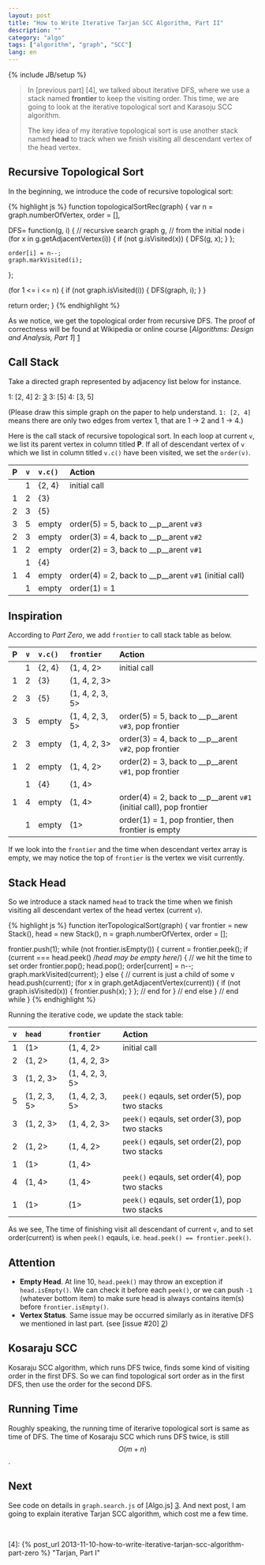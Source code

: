 ```yaml
---
layout: post
title: "How to Write Iterative Tarjan SCC Algorithm, Part II"
description: ""
category: "algo"
tags: ["algorithm", "graph", "SCC"]
lang: en
---
```

{% include JB/setup %}

> In [previous part] [4], we talked about iterative DFS, where we use a stack named  __frontier__ to keep the visiting order. This time, we are going to look at the iterative topological sort and Karasoju SCC algorithm.
>
>
> The key idea of my iterative topological sort is use another stack named __head__ to track when we finish visiting all descendant vertex of the head vertex.

<!--more-->

<a name="pi">
</a>

## Recursive Topological Sort
In the beginning, we introduce the code of recursive topological sort:

{% highlight js %}
function topologicalSortRec(graph) {
  var n = graph.numberOfVertex,
  order = [],

  DFS= function(g, i) {
    // recursive search graph g,
    // from the initial node i
    (for x in g.getAdjacentVertex(i)) {
      if (not g.isVisited(x)) {
        DFS(g, x);
      }
    };

    order[i] = n--;
    graph.markVisited(i);
  };

  (for 1 <= i <= n) {
    if (not graph.isVisited(i)) {
      DFS(graph, i);
    }
  }

  return order;
}
{% endhighlight %}

As we notice, we get the topological order from recursive DFS. The proof of correctness will be found at Wikipedia or online course [_Algorithms: Design and Analysis, Part 1_] [1]

## Call Stack

Take a directed graph represented by adjacency list below for instance.

  1: [2, 4]
  2: [3]
  3: [5]
  4: [3, 5]

(Please draw this simple graph on the paper to help understand. `1: [2, 4]` means there are only two edges from vertex 1, that are 1 → 2 and 1 → 4.)

Here is the call stack of recursive topological sort. In each loop at current `v`, we list its parent vertex in column titled __P__. If all of descendant vertex of `v` which we list in column titled `v.c()` have been visited, we set the `order(v)`.

P | `v` | `v.c()` | Action
:---:|:---:|:---|:---
<span></span>| 1 | {2, 4} | initial call
 1 | 2 | {3} |<span></span>
 2 | 3 | {5} |<span></span>
 3 | 5 | empty | order(5) = 5, back to __p__arent `v#3`
 2 | 3 | empty | order(3) = 4, back to __p__arent `v#2`
 1 | 2 | empty | order(2) = 3, back to __p__arent `v#1`
 <span></span>| 1 | {4} |<span></span>
 1 | 4 | empty  | order(4) = 2, back to __p__arent `v#1` (initial call)
 <span></span>| 1 | empty  | order(1) = 1

## Inspiration

According to _Part Zero_, we add `frontier` to call stack table as below.

P | `v` | `v.c()` | `frontier` | Action
:---:|:---:|:---|:---|:---
<span></span>| 1 | {2, 4} | (1, 4, 2> | initial call
 1 | 2 | {3} | (1, 4, 2, 3> |<span></span>
 2 | 3 | {5} | (1, 4, 2, 3, 5> |<span></span>
 3 | 5 | empty | (1, 4, 2, 3, 5> | order(5) = 5, back to __p__arent `v#3`, pop frontier
 2 | 3 | empty | (1, 4, 2, 3> | order(3) = 4, back to __p__arent `v#2`, pop frontier
 1 | 2 | empty | (1, 4, 2>  | order(2) = 3, back to __p__arent `v#1`, pop frontier
<span></span>| 1 | {4} | (1, 4> |<span></span>
 1 | 4 | empty  |  (1, 4> | order(4) = 2, back to __p__arent `v#1` (initial call), pop frontier
<span></span>| 1 | empty  | (1> | order(1) = 1, pop frontier, then frontier is empty

If we look into the `frontier` and the time when descendant vertex array is empty, we may notice the top of `frontier` is the vertex we visit currently.

## Stack Head

So we introduce a stack named `head` to track the time when we finish visiting all descendant vertex of the head vertex (current `v`).

{% highlight js %}
function iterTopologicalSort(graph) {
  var frontier = new Stack(),
      head = new Stack(),
      n = graph.numberOfVertex,
      order = [];

  frontier.push(1);
    while (not frontier.isEmpty()) {
      current = frontier.peek();
      if (current === head.peek() /*head may be empty here*/) {
          // we hit the time to set order
          frontier.pop();
          head.pop();
          order[current] = n--;
          graph.markVisited(current);
      } else {
          // current is just a child of some v
          head.push(current);
          (for x in graph.getAdjacentVertex(current)) {
            if (not graph.isVisited(x)) {
              frontier.push(x);
            }
          };  // end for
      } // end else
    } // end while
}
{% endhighlight %}

Running the iterative code, we update the stack table:

`v` | `head` | `frontier` | Action
:---:|:---|:---|:---
 1 | (1> | (1, 4, 2> | initial call
 2 | (1, 2> | (1, 4, 2, 3> |<span></span>
 3 | (1, 2, 3> | (1, 4, 2, 3, 5> |<span></span>
 5 | (1, 2, 3, 5> |(1, 4, 2, 3, 5> | `peek()` eqauls, set order(5), pop two stacks
 3 | (1, 2, 3> | (1, 4, 2, 3> | `peek()` eqauls, set order(3), pop two stacks
 2 | (1, 2> | (1, 4, 2>  | `peek()` eqauls, set order(2), pop two stacks
 1 | (1> | (1, 4> |<span></span>
 4 | (1, 4> | (1, 4> | `peek()` eqauls, set order(4), pop two stacks
 1 | (1> | (1> | `peek()` eqauls, set order(1), pop two stacks

 As we see, The time of finishing visit all descendant of current `v`, and to set order(current) is when `peek()` eqauls, i.e. `head.peek() == frontier.peek()`.

## Attention
* __Empty Head__. At line 10, `head.peek()` may throw an exception if `head.isEmpty()`. We can check it before each `peek()`, or we can push `-1` (whatever bottom item) to make sure head is always contains item(s) before `frontier.isEmpty()`.
* __Vertex Status__. Same issue may be occurred similarly as in iterative DFS we mentioned in last part. (see [issue #20] [2])

## Kosaraju SCC
Kosaraju SCC algorithm, which runs DFS twice, finds some kind of visiting order in the first DFS. So we can find topological sort order as in the first DFS, then use the order for the second DFS.

## Running Time
Roughly speaking, the running time of iterarive topological sort is same as time of DFS.
The time of Kosaraju SCC which runs DFS twice, is still $$O(m+n)$$.

## Next
See code on details in `graph.search.js` of [Algo.js] [3]. And next post, I am going to explain iterative Tarjan SCC algorithm, which cost me a few time.

<br />

[1]: https://www.coursera.org/course/algo          "Online course by Tim Roughgarden"
[2]: https://github.com/scozv/algo-js/issues/20        "Issue 20"
[3]: https://github.com/scozv/algo-js            "Algo.js"
[4]: {% post_url 2013-11-10-how-to-write-iterative-tarjan-scc-algorithm-part-zero %} "Tarjan, Part I"
